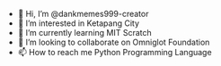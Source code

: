 - 👋 Hi, I’m @dankmemes999-creator
- 👀 I’m interested in Ketapang City
- 🌱 I’m currently learning MIT Scratch
- 💞️ I’m looking to collaborate on Omniglot Foundation
- 📫 How to reach me Python Programming Language

<!---
dankmemes999-creator/dankmemes999-creator is a ✨ special ✨ repository because its `README.md` (this file) appears on your GitHub profile.
You can click the Preview link to take a look at your changes.
--->
